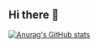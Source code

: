 ## Hi there 👋
[![Anurag's GitHub stats](https://github-readme-stats.vercel.app/api?username=song-chengcheng)](https://github.com/anuraghazra/github-readme-stats)
<!--
**song-chengcheng/song-chengcheng** is a ✨ _special_ ✨ repository because its `README.md` (this file) appears on your GitHub profile.

Here are some ideas to get you started:

- 🔭 I’m currently working on ...
- 🌱 I’m currently learning ...
- 👯 I’m looking to collaborate on ...
- 🤔 I’m looking for help with ...
- 💬 Ask me about ...
- 📫 How to reach me: ...
- 😄 Pronouns: ...
- ⚡ Fun fact: ...
-->
